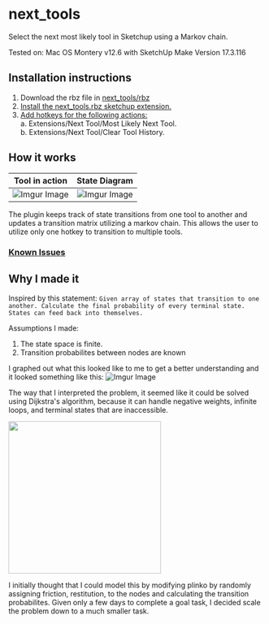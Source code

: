 # next_tools
Select the next most likely tool in Sketchup using a Markov chain. 

Tested on: Mac OS Montery v12.6 with SketchUp Make Version 17.3.116

## Installation instructions
1. Download the rbz file in [next_tools/rbz](https://github.com/dukefromearth/next_tools/tree/master/rbz)  
2. [Install the next_tools.rbz sketchup extension.](https://help.sketchup.com/en/extension-warehouse/adding-extensions-sketchup)
3. [Add hotkeys for the following actions:](https://help.sketchup.com/en/sketchup/customizing-your-keyboard-and-mouse#:~:text=Select%20Window%20%3E%20Preferences.,appears%20in%20the%20Assigned%20box)  
    a. Extensions/Next Tool/Most Likely Next Tool.  
    b. Extensions/Next Tool/Clear Tool History. 
 
## How it works
Tool in action            |    State Diagram
:-------------------------:|:-------------------------:
![Imgur Image](https://i.imgur.com/3KuZ426.gif)  |  ![Imgur Image](https://i.imgur.com/0NDjgVx.png)

The plugin keeps track of state transitions from one tool to another and updates a transition matrix utilizing a markov chain. This allows the user to utilize only one hotkey to transition to multiple tools.

### [Known Issues](https://github.com/dukefromearth/next_tools/issues)

## Why I made it

Inspired by this statement:
`Given array of states that transition to one another. Calculate the final probability of every terminal state. States can feed back into themselves.`

Assumptions I made:
1. The state space is finite.  
2. Transition probabilites between nodes are known

I graphed out what this looked like to me to get a better understanding and it looked something like this:
![Imgur Image](https://i.imgur.com/IpLhw6y.png)

The way that I interpreted the problem, it seemed like it could be solved using Dijkstra's algorithm, because it can handle negative weights, infinite loops, and terminal states that are inaccessible. 

<img src="https://i.imgur.com/PuuYMcc.gif" width=300></img>

I initially thought that I could model this by modifying plinko by randomly assigning friction, restitution, to the nodes and calculating the transition probabilites. Given only a few days to complete a goal task, I decided scale the problem down to a much smaller task.




    
